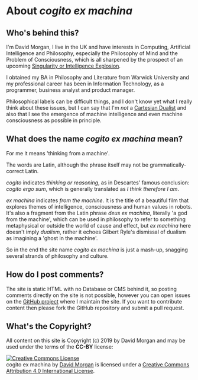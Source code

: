 # About _cogito ex machina_

## Who's behind this?

I'm David Morgan, I live in the UK and have interests in Computing, Artificial Intelligence and Philosophy, especially the Philosophy of Mind and the Problem of Consciousness, which is all sharpened by the prospect of an upcoming [Singularity or Intelligence Explosion](https://en.wikipedia.org/wiki/Technological_singularity).

I obtained my BA in Philosophy and Literature from Warwick University and my professional career has been in Information Technology, as a programmer, business analyst and product manager.

Philosophical labels can be difficult things, and I don't know yet what I really think about these issues, but I can say that I'm _not_ a [Cartesian Dualist](https://en.wikipedia.org/wiki/Mind%E2%80%93body_dualism) and also that I see the emergence of machine intelligence and even machine consciousness as possible in principle.

## What does the name _cogito ex machina_ mean?

For me it means 'thinking from a machine'.

The words are Latin, although the phrase itself may not be grammatically-correct Latin. 

_cogito_ indicates _thinking or reasoning_, as in Descartes' famous conclusion: _cogito ergo sum_, which is generally translated as _I think therefore I am_.

_ex machina_ indicates _from the machine_. It is the title of a beautiful film that explores themes of intelligence, consciousness and human values in robots. It's also a fragment from the Latin phrase _deus ex machina_, literally 'a god from the machine', which can be used in philosophy to refer to something metaphysical or outside the world of cause and effect, but _ex machina_ here doesn't imply _dualism_, rather it echoes Gilbert Ryle's dismissal of dualism as imagining a 'ghost in the machine'.

So in the end the site name _cogito ex machina_  is just a mash-up, snagging several strands of philosophy and culture.

## How do I post comments?

The site is static HTML with no Database or CMS behind it, so posting comments directly on the site is not possible, however you can open issues on the [GitHub project](https://outofphase.github.io/cogitoexmachina/) where I maintain the site. If you want to contribute content then please fork the GitHub repository and submit a pull request.

## What's the Copyright?

All content on this site is Copyright (c) 2019 by David Morgan and may be used under the terms of the **CC-BY** license:

<a rel="license" href="http://creativecommons.org/licenses/by/4.0/"><img alt="Creative Commons License" style="border-width:0" src="https://i.creativecommons.org/l/by/4.0/88x31.png" /></a><br /><span xmlns:dct="http://purl.org/dc/terms/" href="http://purl.org/dc/dcmitype/Text" property="dct:title" rel="dct:type">cogito ex machina</span> by <a xmlns:cc="http://creativecommons.org/ns#" href="https://github.com/outofphase/" property="cc:attributionName" rel="cc:attributionURL">David Morgan</a> is licensed under a <a rel="license" href="http://creativecommons.org/licenses/by/4.0/">Creative Commons Attribution 4.0 International License</a>.
